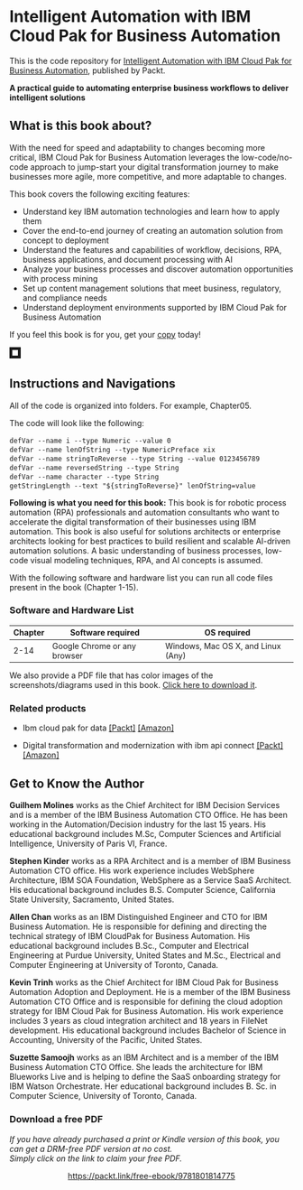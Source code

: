 


# Intelligent Automation with IBM Cloud Pak for Business Automation

<a href="https://www.packtpub.com/product/intelligent-automation-with-ibm-cloud-pak-for-business-automation/9781801814775"><img src="https://static.packt-cdn.com/products/9781801814775/cover/smaller" alt="" height="256px" align="right"></a>

This is the code repository for [Intelligent Automation with IBM Cloud Pak for Business Automation](https://github.com/PacktPublishing/Intelligent-Automation-with-IBM-Cloud-Pak-for-Business-Automation), published by Packt.

**A practical guide to automating enterprise business workflows to deliver intelligent solutions**

## What is this book about?
With the need for speed and adaptability to changes becoming more critical, IBM Cloud Pak for Business Automation leverages the low-code/no-code approach to jump-start your digital transformation journey to make businesses more agile, more competitive, and more adaptable to changes.

This book covers the following exciting features:
* Understand key IBM automation technologies and learn how to apply them
* Cover the end-to-end journey of creating an automation solution from concept to deployment
* Understand the features and capabilities of workflow, decisions, RPA, business applications, and document processing with AI
* Analyze your business processes and discover automation opportunities with process mining
* Set up content management solutions that meet business, regulatory, and compliance needs
* Understand deployment environments supported by IBM Cloud Pak for Business Automation

If you feel this book is for you, get your [copy](https://www.amazon.com/dp/1801814775) today!

<a href="https://www.packtpub.com/?utm_source=github&utm_medium=banner&utm_campaign=GitHubBanner"><img src="https://raw.githubusercontent.com/PacktPublishing/GitHub/master/GitHub.png" 
alt="https://www.packtpub.com/" border="5" /></a>

## Instructions and Navigations
All of the code is organized into folders. For example, Chapter05.

The code will look like the following:
```
defVar --name i --type Numeric --value 0
defVar --name lenOfString --type NumericPreface xix
defVar --name stringToReverse --type String --value 0123456789
defVar --name reversedString --type String
defVar --name character --type String
getStringLength --text "${stringToReverse}" lenOfString=value
```

**Following is what you need for this book:**
This book is for robotic process automation (RPA) professionals and automation consultants who want to accelerate the digital transformation of their businesses using IBM automation. This book is also useful for solutions architects or enterprise architects looking for best practices to build resilient and scalable AI-driven automation solutions. A basic understanding of business processes, low-code visual modeling techniques, RPA, and AI concepts is assumed.

With the following software and hardware list you can run all code files present in the book (Chapter 1-15).
### Software and Hardware List
| Chapter | Software required | OS required |
| -------- | ------------------------------------ | ----------------------------------- |
| 2-14 | Google Chrome or any browser | Windows, Mac OS X, and Linux (Any) |

We also provide a PDF file that has color images of the screenshots/diagrams used in this book. [Click here to download it](https://packt.link/Sy5zD).

### Related products
* Ibm cloud pak for data  [[Packt]](https://www.packtpub.com/product/ibm-cloud-pak-for-data/9781800562127) [[Amazon]](https://www.amazon.com/dp/1800562128)

* Digital transformation and modernization with ibm api connect [[Packt]](https://www.packtpub.com/product/digital-transformation-and-modernization-with-ibm-api-connect/9781801070799) [[Amazon]](https://www.amazon.com/dp/1801070792)



## Get to Know the Author
**Guilhem Molines**
works as the Chief Architect for IBM Decision Services and is a member of the IBM Business Automation CTO Office. He has been working in the Automation/Decision industry for the last 15 years. His educational background includes M.Sc, Computer Sciences and Artificial Intelligence, University of Paris VI, France.

**Stephen Kinder**
works as a RPA Architect and is a member of IBM Business Automation CTO office. His work experience includes WebSphere Architecture, IBM SOA Foundation, WebSphere as a Service SaaS Architect. His educational background includes B.S. Computer Science, California State University, Sacramento, United States.

**Allen Chan**
works as an IBM Distinguished Engineer and CTO for IBM Business Automation. He is responsible for defining and directing the technical strategy of IBM CloudPak for Business Automation. His educational background includes B.Sc., Computer and Electrical Engineering at Purdue University, United States and M.Sc., Electrical and Computer Engineering at University of Toronto, Canada.

**Kevin Trinh**
works as the Chief Architect for IBM Cloud Pak for Business Automation Adoption and Deployment. He is a member of the IBM Business Automation CTO Office and is responsible for defining the cloud adoption strategy for IBM Cloud Pak for Business Automation. His work experience includes 3 years as cloud integration architect and 18 years in FileNet development. His educational background includes Bachelor of Science in Accounting, University of the Pacific, United States.

**Suzette Samoojh**
 works as an IBM Architect and is a member of the IBM Business Automation CTO Office. She leads the architecture for IBM Blueworks Live and is helping to define the SaaS onboarding strategy for IBM Watson Orchestrate. Her educational background includes B. Sc. in Computer Science, University of Toronto, Canada.



### Download a free PDF

 <i>If you have already purchased a print or Kindle version of this book, you can get a DRM-free PDF version at no cost.<br>Simply click on the link to claim your free PDF.</i>
<p align="center"> <a href="https://packt.link/free-ebook/9781801814775">https://packt.link/free-ebook/9781801814775 </a> </p>